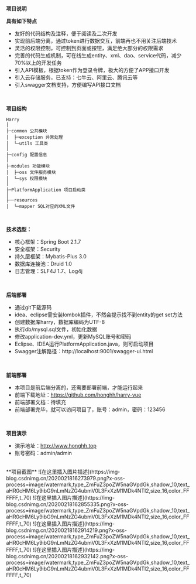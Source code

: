 **项目说明** 

**具有如下特点** 
- 友好的代码结构及注释，便于阅读及二次开发
- 实现前后端分离，通过token进行数据交互，前端再也不用关注后端技术
- 灵活的权限控制，可控制到页面或按钮，满足绝大部分的权限需求
- 完善的代码生成机制，可在线生成entity、xml、dao、service代码，减少70%以上的开发任务
- 引入API模板，根据token作为登录令牌，极大的方便了APP接口开发
- 引入云存储服务，已支持：七牛云、阿里云、腾讯云等
- 引入swagger文档支持，方便编写API接口文档
<br> 

**项目结构** 
```
Harry
│
├─common 公共模块
│  ├─exception 异常处理
│  └─utils 工具类
│ 
├─config 配置信息
│ 
├─modules 功能模块
│  ├─oss 文件服务模块
│  └─sys 权限模块
│ 
├─PlatformApplication 项目启动类
│  
├──resources 
│  └─mapper SQL对应的XML文件

```
<br> 


**技术选型：** 
- 核心框架：Spring Boot 2.1.7
- 安全框架：Security 
- 持久层框架：Mybatis-Plus 3.0
- 数据库连接池：Druid 1.0
- 日志管理：SLF4J 1.7、Log4j 
<br> 


 **后端部署**
- 通过git下载源码
- idea、eclipse需安装lombok插件，不然会提示找不到entity的get set方法
- 创建数据库harry，数据库编码为UTF-8
- 执行db/mysql.sql文件，初始化数据
- 修改application-dev.yml，更新MySQL账号和密码
- Eclipse、IDEA运行PlatformApplication.java，则可启动项目
- Swagger注解路径：http://localhost:9001/swagger-ui.html

<br> 

 **前端部署**
 - 本项目是前后端分离的，还需要部署前端，才能运行起来
 - 前端下载地址：https://github.com/honghh/harry-vue
 - 前端部署文档：待填充
 - 前端部署完毕，就可以访问项目了，账号：admin，密码：123456
 
 <br>

 **项目演示**
- 演示地址：http://www.honghh.top
- 账号密码：admin/admin
<br> 
**项目截图**
![在这里插入图片描述](https://img-blog.csdnimg.cn/2020021816273979.png?x-oss-process=image/watermark,type_ZmFuZ3poZW5naGVpdGk,shadow_10,text_aHR0cHM6Ly9ibG9nLmNzZG4ubmV0L3FxXzM1MDk4NTI2,size_16,color_FFFFFF,t_70)
![在这里插入图片描述](https://img-blog.csdnimg.cn/20200218162855335.png?x-oss-process=image/watermark,type_ZmFuZ3poZW5naGVpdGk,shadow_10,text_aHR0cHM6Ly9ibG9nLmNzZG4ubmV0L3FxXzM1MDk4NTI2,size_16,color_FFFFFF,t_70)
![在这里插入图片描述](https://img-blog.csdnimg.cn/20200218162914219.png?x-oss-process=image/watermark,type_ZmFuZ3poZW5naGVpdGk,shadow_10,text_aHR0cHM6Ly9ibG9nLmNzZG4ubmV0L3FxXzM1MDk4NTI2,size_16,color_FFFFFF,t_70)
![在这里插入图片描述](https://img-blog.csdnimg.cn/20200218162932142.png?x-oss-process=image/watermark,type_ZmFuZ3poZW5naGVpdGk,shadow_10,text_aHR0cHM6Ly9ibG9nLmNzZG4ubmV0L3FxXzM1MDk4NTI2,size_16,color_FFFFFF,t_70)

